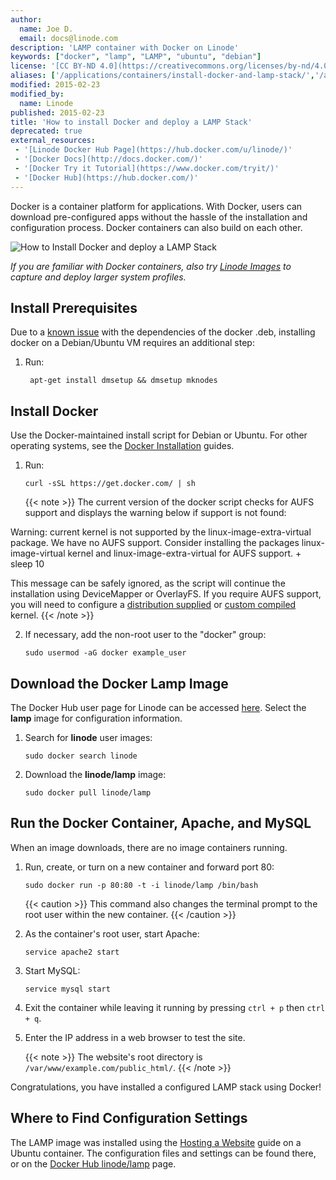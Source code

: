 ```yaml
---
author:
  name: Joe D.
  email: docs@linode.com
description: 'LAMP container with Docker on Linode'
keywords: ["docker", "lamp", "LAMP", "ubuntu", "debian"]
license: '[CC BY-ND 4.0](https://creativecommons.org/licenses/by-nd/4.0)'
aliases: ['/applications/containers/install-docker-and-lamp-stack/','/applications/containers/linode-lamp-container-docker/']
modified: 2015-02-23
modified_by:
  name: Linode
published: 2015-02-23
title: 'How to install Docker and deploy a LAMP Stack'
deprecated: true
external_resources:
 - '[Linode Docker Hub Page](https://hub.docker.com/u/linode/)'
 - '[Docker Docs](http://docs.docker.com/)'
 - '[Docker Try it Tutorial](https://www.docker.com/tryit/)'
 - '[Docker Hub](https://hub.docker.com/)'
---
```


Docker is a container platform for applications. With Docker, users can download pre-configured apps without the hassle of the installation and configuration process. Docker containers can also build on each other.

![How to Install Docker and deploy a LAMP Stack](how-to-install-docker-and-deploy-a-lamp-stack.png)

*If you are familiar with Docker containers, also try [Linode Images](/docs/platform/linode-images) to capture and deploy larger system profiles.*

## Install Prerequisites
Due to a [known issue](https://github.com/docker/docker/issues/23347) with the dependencies of the docker .deb, installing docker on a Debian/Ubuntu VM requires an additional step:

1. Run:

        apt-get install dmsetup && dmsetup mknodes

## Install Docker
Use the Docker-maintained install script for Debian or Ubuntu. For other operating systems, see the [Docker Installation](https://docs.docker.com/en/latest/installation/) guides.

1.  Run:

        curl -sSL https://get.docker.com/ | sh

    {{< note >}}
The current version of the docker script checks for AUFS support and displays the warning below if support is not found:

Warning: current kernel is not supported by the linux-image-extra-virtual
          package.  We have no AUFS support.  Consider installing the packages
          linux-image-virtual kernel and linux-image-extra-virtual for AUFS support.
          + sleep 10

This message can be safely ignored, as the script will continue the installation using DeviceMapper or OverlayFS.  If you require AUFS support, you will need to configure a [distribution supplied](/docs/tools-reference/custom-kernels-distros/run-a-distributionsupplied-kernel-with-pvgrub/) or [custom compiled](/docs/tools-reference/custom-kernels-distros/custom-compiled-kernel-with-pvgrub-debian-ubuntu/) kernel.
{{< /note >}}

2.  If necessary, add the non-root user to the "docker" group:

        sudo usermod -aG docker example_user

## Download the Docker Lamp Image
The Docker Hub user page for Linode can be accessed [here](https://hub.docker.com/u/linode/). Select the **lamp** image for configuration information.

1.  Search for **linode** user images:

        sudo docker search linode

2.  Download the **linode/lamp** image:

        sudo docker pull linode/lamp

## Run the Docker Container, Apache, and MySQL
When an image downloads, there are no image containers running.

1.  Run, create, or turn on a new container and forward port 80:

        sudo docker run -p 80:80 -t -i linode/lamp /bin/bash

     {{< caution >}}
This command also changes the terminal prompt to the root user within the new container.
{{< /caution >}}

2.  As the container's root user, start Apache:

        service apache2 start

3.  Start MySQL:

        service mysql start

4.  Exit the container while leaving it running by pressing `ctrl + p` then `ctrl + q`.

5. Enter the IP address in a web browser to test the site.

    {{< note >}}
The website's root directory is `/var/www/example.com/public_html/`.
{{< /note >}}

Congratulations, you have installed a configured LAMP stack using Docker!


## Where to Find Configuration Settings
The LAMP image was installed using the [Hosting a Website](/docs/websites/hosting-a-website/) guide on a Ubuntu container. The configuration files and settings can be found there, or on the [Docker Hub linode/lamp](https://registry.hub.docker.com/u/linode/lamp/) page.
